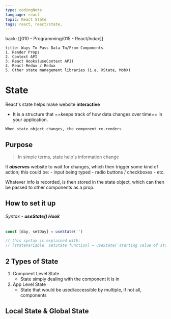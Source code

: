 ```yaml
---
type: codingNote
language: react
topic: React State
tags: react, react/state, 
---
```



back: [[010 - Programming/015 - React/_index_]]



```ad-abstract
title: Ways To Pass Data To/From Components
1. Render Props
2. Context API
3. React Hooks(useContext API)
4. React-Redux / Redux
5. Other state management libraries (i.e. XState, MobX)
```


# State 


React's state helps make website **interactive**

- It is a structure that ==keeps track of how data changes over time== in your application. 

```ad-important
When state object changes, the component re-renders
```


## Purpose 


> In simple terms, state help's information change 

It ***observes*** website to wait for changes, which then trigger some kind of action; this could be: 
	- input being typed
	- radio buttons / checkboxes
	- etc.

Whatever info is recorded, is then stored in the state object, which can then be passed to other components as a prop.


## How to set it up

###### Syntax - **useState() Hook**


```javascript
const [day, setDay] = useState('')

// this syntax is explained with:
// [stateVariable, setState function] = useState('starting value of stateVariable')
```


## 2 Types of State
1. Compnent Level State
	- State simply dealing with the component it is in
1. App Level State
	- State that would be used/accessible by multiple, if not all, components



## Local State & Global State
